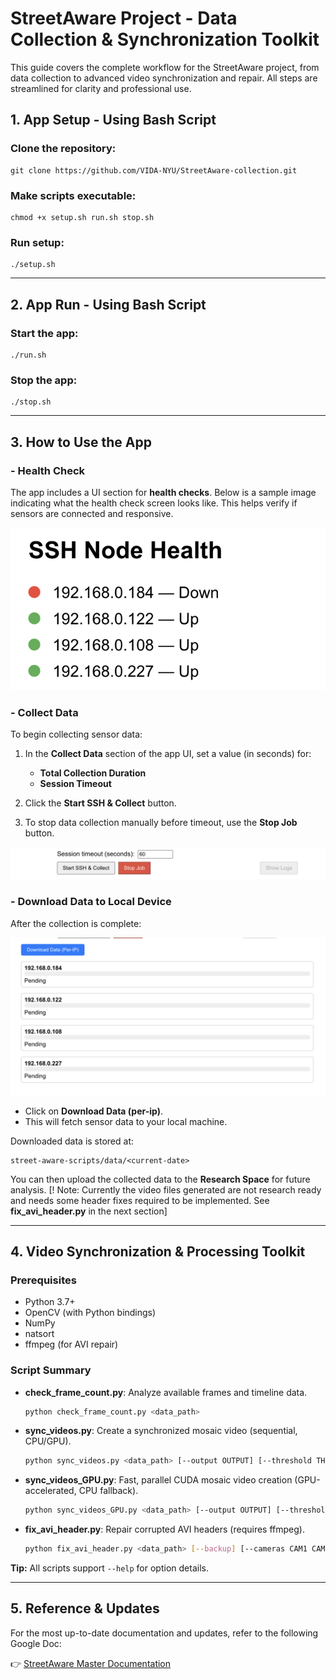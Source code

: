 # StreetAware Project - Data Collection & Synchronization Toolkit

This guide covers the complete workflow for the StreetAware project, from data collection to advanced video synchronization and repair. All steps are streamlined for clarity and professional use.

## 1. App Setup - Using Bash Script

### Clone the repository:

```
git clone https://github.com/VIDA-NYU/StreetAware-collection.git
```

### Make scripts executable:

```
chmod +x setup.sh run.sh stop.sh
```

### Run setup:

```
./setup.sh
```

---

## 2. App Run - Using Bash Script

### Start the app:

```
./run.sh
```

### Stop the app:

```
./stop.sh
```
---

## 3. How to Use the App

### - Health Check

The app includes a UI section for **health checks**. Below is a sample image indicating what the health check screen looks like. This helps verify if sensors are connected and responsive.

![Health Check UI](assets/health_check.png)

### - Collect Data

To begin collecting sensor data:

1. In the **Collect Data** section of the app UI, set a value (in seconds) for:
   - **Total Collection Duration**
   - **Session Timeout**

2. Click the **Start SSH & Collect** button.

3. To stop data collection manually before timeout, use the **Stop Job** button.

![Collect Data UI](assets/collect_data.png)

### - Download Data to Local Device

After the collection is complete:

![Download Data UI](assets/download_data.png)

- Click on **Download Data (per-ip)**.
- This will fetch sensor data to your local machine.

Downloaded data is stored at:

```
street-aware-scripts/data/<current-date>
```


You can then upload the collected data to the **Research Space** for future analysis. [! Note: Currently the video files generated are not research ready and needs some header fixes required to be implemented. See **fix_avi_header.py** in the next section]

---

## 4. Video Synchronization & Processing Toolkit

### Prerequisites
- Python 3.7+
- OpenCV (with Python bindings)
- NumPy
- natsort
- ffmpeg (for AVI repair)

### Script Summary
- **check_frame_count.py**: Analyze available frames and timeline data.
  ```bash
  python check_frame_count.py <data_path>
  ```
- **sync_videos.py**: Create a synchronized mosaic video (sequential, CPU/GPU).
  ```bash
  python sync_videos.py <data_path> [--output OUTPUT] [--threshold THRESHOLD] [--max-frames MAX_FRAMES] [--fps FPS]
  ```
- **sync_videos_GPU.py**: Fast, parallel CUDA mosaic video creation (GPU-accelerated, CPU fallback).
  ```bash
  python sync_videos_GPU.py <data_path> [--output OUTPUT] [--threshold THRESHOLD] [--max-frames MAX_FRAMES] [--fps FPS]
  ```
- **fix_avi_header.py**: Repair corrupted AVI headers (requires ffmpeg).
  ```bash
  python fix_avi_header.py <data_path> [--backup] [--cameras CAM1 CAM2 ...] [--test-only] [--verify-only] [--analyze-only]
  ```

**Tip:** All scripts support `--help` for option details.

---

## 5. Reference & Updates
For the most up-to-date documentation and updates, refer to the following Google Doc:

👉 [StreetAware Master Documentation](https://docs.google.com/document/d/1m13t26RZbAX_EhKLEvc13xLq-o2AdOja44-rMRILN5U/edit?usp=sharing)

